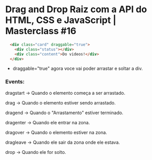# Drag and Drop Raiz com a API do HTML, CSS e JavaScript | Masterclass #16

```html
  <div class="card" draggable="true">
    <div class="status"></div>
    <div class="content">Do videos!</div>
  </div>
```
- draggable="true" agora voce vai poder arrastar e soltar a div.

### Events:

  dragstart -> Quando o elemento começa a ser arrastado.

  drag -> Quando o elemento estiver sendo arrastado.

  dragend -> Quando o "Arrastamento" estiver terminado.

  dragenter -> Quando ele entrar na zona.

  dragover -> Quando o elemento estiver na zona.

  dragleave -> Quando ele sair da zona onde ele estava.

  drop -> Quando ele for solto.